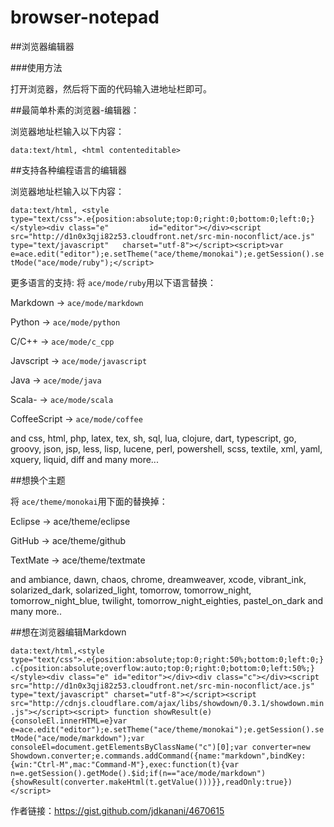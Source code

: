 # browser-notepad

##浏览器编辑器

###使用方法

打开浏览器，然后将下面的代码输入进地址栏即可。

##最简单朴素的浏览器-编辑器：

浏览器地址栏输入以下内容：

`data:text/html, <html contenteditable>`

##支持各种编程语言的编辑器

浏览器地址栏输入以下内容：

`data:text/html, <style type="text/css">.e{position:absolute;top:0;right:0;bottom:0;left:0;}</style><div class="e"         id="editor"></div><script src="http://d1n0x3qji82z53.cloudfront.net/src-min-noconflict/ace.js" type="text/javascript"   charset="utf-8"></script><script>var e=ace.edit("editor");e.setTheme("ace/theme/monokai");e.getSession().setMode("ace/mode/ruby");</script>`


更多语言的支持: 将  `ace/mode/ruby`用以下语言替换：

Markdown -> `ace/mode/markdown`

Python -> `ace/mode/python`

C/C++ -> `ace/mode/c_cpp`

Javscript -> `ace/mode/javascript`

Java -> `ace/mode/java`

Scala- -> `ace/mode/scala`

CoffeeScript -> `ace/mode/coffee`

and 
css, html, php, latex, 
tex, sh, sql, lua, clojure, dart, typescript, go, groovy, json, jsp, less, lisp, 
lucene, perl, powershell, scss, textile, xml, yaml, xquery, liquid, diff and many more...



##想换个主题



 将  `ace/theme/monokai`用下面的替换掉：

Eclipse -> ace/theme/eclipse

GitHub -> ace/theme/github

TextMate -> ace/theme/textmate

and 
ambiance, dawn, chaos, chrome, dreamweaver, xcode, vibrant_ink, solarized_dark, solarized_light, tomorrow, tomorrow_night, tomorrow_night_blue, 
twilight, tomorrow_night_eighties, pastel_on_dark and many more..

 
 ##想在浏览器编辑Markdown
 
<!-- If you want a markdown converter use this : !-->
`data:text/html,<style type="text/css">.e{position:absolute;top:0;right:50%;bottom:0;left:0;} .c{position:absolute;overflow:auto;top:0;right:0;bottom:0;left:50%;}</style><div class="e" id="editor"></div><div class="c"></div><script src="http://d1n0x3qji82z53.cloudfront.net/src-min-noconflict/ace.js" type="text/javascript" charset="utf-8"></script><script src="http://cdnjs.cloudflare.com/ajax/libs/showdown/0.3.1/showdown.min.js"></script><script> function showResult(e){consoleEl.innerHTML=e}var e=ace.edit("editor");e.setTheme("ace/theme/monokai");e.getSession().setMode("ace/mode/markdown");var consoleEl=document.getElementsByClassName("c")[0];var converter=new Showdown.converter;e.commands.addCommand({name:"markdown",bindKey:{win:"Ctrl-M",mac:"Command-M"},exec:function(t){var n=e.getSession().getMode().$id;if(n=="ace/mode/markdown"){showResult(converter.makeHtml(t.getValue()))}},readOnly:true})</script>`
<!-- Press Ctrl+M or Command+M to convert your markdown code to html :) -->


作者链接：<https://gist.github.com/jdkanani/4670615>
